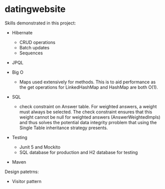 # datingwebsite

Skills demonstrated in this project:

- Hibernate 
  - CRUD operations
  - Batch updates
  - Sequences
- JPQL
- Big O
  - Maps used extensively for methods. This is to aid performance as the get operations for LinkedHashMap and HashMap are both O(1).

- SQL 
  - check constraint on Answer table. For weighted answers, a weight must always be selected. The check constraint ensures that this weight cannot be null for 
    weighted answers (AnswerWeightedImpls) and thus solves the potential data integrity prroblem that using the Single Table inheritance strategy presents. 
   
- Testing
  -  Junit 5 and Mockito
  -  SQL database for production and H2 database for testing
  
 -  Maven
 
Design patetrns:
 - Visitor pattern
